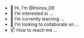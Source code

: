 - 👋 Hi, I’m @Iminov_09
- 👀 I’m interested in ...
- 🌱 I’m currently learning ...
- 💞️ I’m looking to collaborate on ...
- 📫 How to reach me ...

<!---
Aziz990906/Aziz990906 is a ✨ special ✨ repository because its `README.md` (this file) appears on your GitHub profile.
You can click the Preview link to take a look at your changes.
--->
